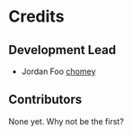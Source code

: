 # Credits

## Development Lead

- Jordan Foo [chomey](https://github.com/chomey)

## Contributors

None yet. Why not be the first?